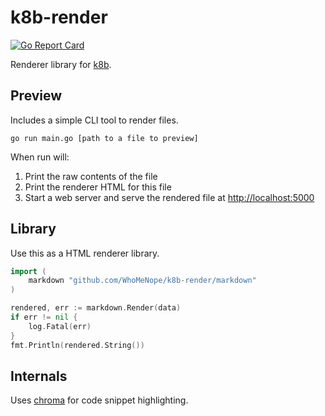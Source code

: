 # k8b-render

[![Go Report Card](https://goreportcard.com/badge/github.com/WhoMeNope/k8b-render)](https://goreportcard.com/report/github.com/WhoMeNope/k8b-render)

Renderer library for [k8b](https://github.com/WhoMeNope/k8b).

## Preview

Includes a simple CLI tool to render files.

`go run main.go [path to a file to preview]`

When run will:

1. Print the raw contents of the file
2. Print the renderer HTML for this file
3. Start a web server and serve the rendered file at
   [http://localhost:5000](http://localhost:5000)

## Library

Use this as a HTML renderer library.

```go
import (
    markdown "github.com/WhoMeNope/k8b-render/markdown"
)
```

```go
rendered, err := markdown.Render(data)
if err != nil {
    log.Fatal(err)
}
fmt.Println(rendered.String())
```

## Internals

Uses [chroma](https://github.com/alecthomas/chroma) for code snippet highlighting.

